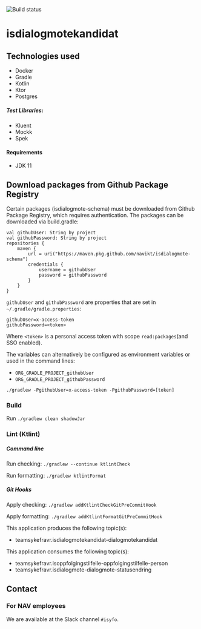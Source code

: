 ![Build status](https://github.com/navikt/isdialogmotekandidat/workflows/main/badge.svg?branch=master)

# isdialogmotekandidat

## Technologies used

* Docker
* Gradle
* Kotlin
* Ktor
* Postgres

##### Test Libraries:

* Kluent
* Mockk
* Spek

#### Requirements

* JDK 11

## Download packages from Github Package Registry

Certain packages (isdialogmote-schema) must be downloaded from Github Package Registry, which requires
authentication. The packages can be downloaded via build.gradle:

```
val githubUser: String by project
val githubPassword: String by project
repositories {
    maven {
        url = uri("https://maven.pkg.github.com/navikt/isdialogmote-schema")
        credentials {
            username = githubUser
            password = githubPassword
        }
    }
}
```

`githubUser` and `githubPassword` are properties that are set in `~/.gradle/gradle.properties`:

```
githubUser=x-access-token
githubPassword=<token>
```

Where `<token>` is a personal access token with scope `read:packages`(and SSO enabled).

The variables can alternatively be configured as environment variables or used in the command lines:

* `ORG_GRADLE_PROJECT_githubUser`
* `ORG_GRADLE_PROJECT_githubPassword`

```
./gradlew -PgithubUser=x-access-token -PgithubPassword=[token]
```

### Build

Run `./gradlew clean shadowJar`

### Lint (Ktlint)
##### Command line
Run checking: `./gradlew --continue ktlintCheck`

Run formatting: `./gradlew ktlintFormat`
##### Git Hooks
Apply checking: `./gradlew addKtlintCheckGitPreCommitHook`

Apply formatting: `./gradlew addKtlintFormatGitPreCommitHook`

This application produces the following topic(s):

* teamsykefravr.isdialogmotekandidat-dialogmotekandidat

This application consumes the following topic(s):

* teamsykefravr.isoppfolgingstilfelle-oppfolgingstilfelle-person
* teamsykefravr.isdialogmote-dialogmote-statusendring

## Contact

### For NAV employees

We are available at the Slack channel `#isyfo`.
